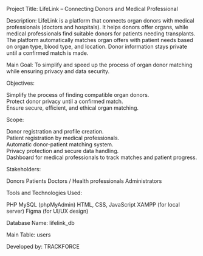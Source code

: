 Project Title:
LifeLink – Connecting Donors and Medical Professional

Description:
LifeLink is a platform that connects organ donors with medical professionals 
(doctors and hospitals). It helps donors offer organs, while medical professionals 
find suitable donors for patients needing transplants. The platform automatically 
matches organ offers with patient needs based on organ type, blood type, and 
location. Donor information stays private until a confirmed match is made.

Main Goal:
To simplify and speed up the process of organ donor matching while ensuring privacy and data security.

Objectives:

Simplify the process of finding compatible organ donors.  
Protect donor privacy until a confirmed match.  
Ensure secure, efficient, and ethical organ matching. 

Scope:

Donor registration and profile creation.  
Patient registration by medical professionals.  
Automatic donor-patient matching system.  
Privacy protection and secure data handling.  
Dashboard for medical professionals to track matches and patient progress. 

Stakeholders:

Donors
Patients
Doctors / Health professionals
Administrators

Tools and Technologies Used:

PHP
MySQL (phpMyAdmin)
HTML, CSS, JavaScript
XAMPP (for local server)
Figma (for UI/UX design)

Database Name:
lifelink_db

Main Table:
users

Developed by:
TRACKFORCE
